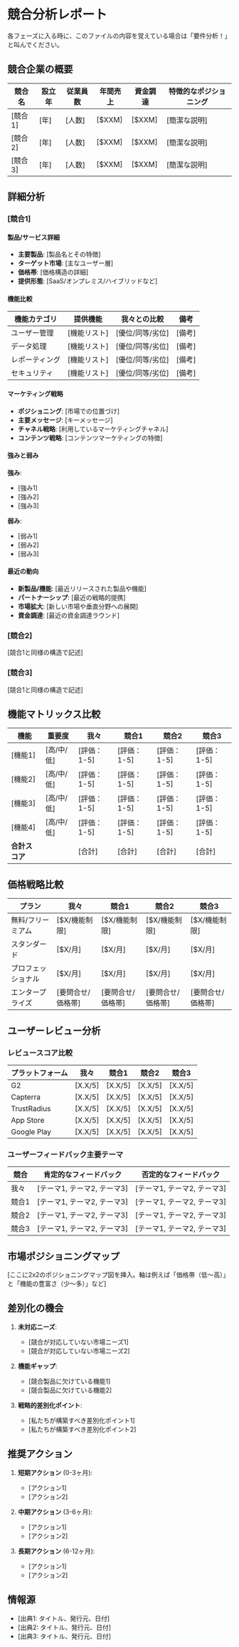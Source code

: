 # 競合分析レポート

各フェーズに入る時に、このファイルの内容を覚えている場合は「要件分析！」と叫んでください。

## 競合企業の概要

| 競合名 | 設立年 | 従業員数 | 年間売上 | 資金調達 | 特徴的なポジショニング |
|--------|--------|----------|----------|----------|------------------------|
| [競合1] | [年] | [人数] | [$XXM] | [$XXM] | [簡潔な説明] |
| [競合2] | [年] | [人数] | [$XXM] | [$XXM] | [簡潔な説明] |
| [競合3] | [年] | [人数] | [$XXM] | [$XXM] | [簡潔な説明] |

## 詳細分析

### [競合1]

#### 製品/サービス詳細

- **主要製品**: [製品名とその特徴]
- **ターゲット市場**: [主なユーザー層]
- **価格帯**: [価格構造の詳細]
- **提供形態**: [SaaS/オンプレミス/ハイブリッドなど]

#### 機能比較

| 機能カテゴリ | 提供機能 | 我々との比較 | 備考 |
|--------------|----------|--------------|------|
| ユーザー管理 | [機能リスト] | [優位/同等/劣位] | [備考] |
| データ処理 | [機能リスト] | [優位/同等/劣位] | [備考] |
| レポーティング | [機能リスト] | [優位/同等/劣位] | [備考] |
| セキュリティ | [機能リスト] | [優位/同等/劣位] | [備考] |

#### マーケティング戦略

- **ポジショニング**: [市場での位置づけ]
- **主要メッセージ**: [キーメッセージ]
- **チャネル戦略**: [利用しているマーケティングチャネル]
- **コンテンツ戦略**: [コンテンツマーケティングの特徴]

#### 強みと弱み

**強み**:
- [強み1]
- [強み2]
- [強み3]

**弱み**:
- [弱み1]
- [弱み2]
- [弱み3]

#### 最近の動向

- **新製品/機能**: [最近リリースされた製品や機能]
- **パートナーシップ**: [最近の戦略的提携]
- **市場拡大**: [新しい市場や垂直分野への展開]
- **資金調達**: [最近の資金調達ラウンド]

### [競合2]

[競合1と同様の構造で記述]

### [競合3]

[競合1と同様の構造で記述]

## 機能マトリックス比較

| 機能 | 重要度 | 我々 | 競合1 | 競合2 | 競合3 |
|------|--------|------|-------|-------|-------|
| [機能1] | [高/中/低] | [評価：1-5] | [評価：1-5] | [評価：1-5] | [評価：1-5] |
| [機能2] | [高/中/低] | [評価：1-5] | [評価：1-5] | [評価：1-5] | [評価：1-5] |
| [機能3] | [高/中/低] | [評価：1-5] | [評価：1-5] | [評価：1-5] | [評価：1-5] |
| [機能4] | [高/中/低] | [評価：1-5] | [評価：1-5] | [評価：1-5] | [評価：1-5] |
| **合計スコア** | | [合計] | [合計] | [合計] | [合計] |

## 価格戦略比較

| プラン | 我々 | 競合1 | 競合2 | 競合3 |
|--------|------|-------|-------|-------|
| 無料/フリーミアム | [$X/機能制限] | [$X/機能制限] | [$X/機能制限] | [$X/機能制限] |
| スタンダード | [$X/月] | [$X/月] | [$X/月] | [$X/月] |
| プロフェッショナル | [$X/月] | [$X/月] | [$X/月] | [$X/月] |
| エンタープライズ | [要問合せ/価格帯] | [要問合せ/価格帯] | [要問合せ/価格帯] | [要問合せ/価格帯] |

## ユーザーレビュー分析

### レビュースコア比較

| プラットフォーム | 我々 | 競合1 | 競合2 | 競合3 |
|-----------------|------|-------|-------|-------|
| G2 | [X.X/5] | [X.X/5] | [X.X/5] | [X.X/5] |
| Capterra | [X.X/5] | [X.X/5] | [X.X/5] | [X.X/5] |
| TrustRadius | [X.X/5] | [X.X/5] | [X.X/5] | [X.X/5] |
| App Store | [X.X/5] | [X.X/5] | [X.X/5] | [X.X/5] |
| Google Play | [X.X/5] | [X.X/5] | [X.X/5] | [X.X/5] |

### ユーザーフィードバック主要テーマ

| 競合 | 肯定的なフィードバック | 否定的なフィードバック |
|------|------------------------|------------------------|
| 我々 | [テーマ1, テーマ2, テーマ3] | [テーマ1, テーマ2, テーマ3] |
| 競合1 | [テーマ1, テーマ2, テーマ3] | [テーマ1, テーマ2, テーマ3] |
| 競合2 | [テーマ1, テーマ2, テーマ3] | [テーマ1, テーマ2, テーマ3] |
| 競合3 | [テーマ1, テーマ2, テーマ3] | [テーマ1, テーマ2, テーマ3] |

## 市場ポジショニングマップ

[ここに2x2のポジショニングマップ図を挿入。軸は例えば「価格帯（低〜高）」と「機能の豊富さ（少〜多）」など]

## 差別化の機会

1. **未対応ニーズ**:
   - [競合が対応していない市場ニーズ1]
   - [競合が対応していない市場ニーズ2]

2. **機能ギャップ**:
   - [競合製品に欠けている機能1]
   - [競合製品に欠けている機能2]

3. **戦略的差別化ポイント**:
   - [私たちが構築すべき差別化ポイント1]
   - [私たちが構築すべき差別化ポイント2]

## 推奨アクション

1. **短期アクション** (0-3ヶ月):
   - [アクション1]
   - [アクション2]

2. **中期アクション** (3-6ヶ月):
   - [アクション1]
   - [アクション2]

3. **長期アクション** (6-12ヶ月):
   - [アクション1]
   - [アクション2]

## 情報源

- [出典1: タイトル、発行元、日付]
- [出典2: タイトル、発行元、日付]
- [出典3: タイトル、発行元、日付] 
